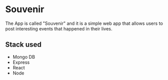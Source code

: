 # Souvenir

The App is called "Souvenir" and it is a simple web app that allows users to post interesting events that happened in their lives.

## Stack used

- Mongo DB
- Express
- React
- Node
